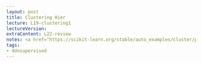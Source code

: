 ```yaml
---
layout: post
title: Clustering Hier
lecture: L19-clustering1
lectureVersion: 
extraContent: L22-review  
notes: <a href="https://scikit-learn.org/stable/auto_examples/cluster/plot_linkage_comparison.html#sphx-glr-auto-examples-cluster-plot-linkage-comparison-py"> compare Hier clusterings </a> 
tags:
- 4Unsupervised
---
```

